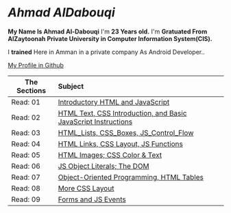 # *Ahmad AlDabouqi*
**My Name Is Ahmad Al-Dabouqi** I'm **23 Years old.** I'm **Gratuated From AlZaytoonah Private University in Computer Information System(CIS).**

I **trained** Here in Amman in a private company As Android Developer..

[My Profile in Github](https://github.com/ahmadaldabouqii)

| The Sections  | Subject       
| ------------- |:-------------
| Read: 01      | [Introductory HTML and JavaScript](https://ahmadaldabouqii.github.io/reading-notes-code-201d18/class-01)
| Read: 02      | [HTML Text, CSS Introduction, and Basic JavaScript Instructions](https://ahmadaldabouqii.github.io/reading-notes-code-201d18/class-02)
| Read: 03      | [HTML_Lists, CSS_Boxes, JS_Control_Flow](https://ahmadaldabouqii.github.io/reading-notes-code-201d18/Read:03)
| Read: 04      | [HTML Links, CSS Layout, JS Functions](https://ahmadaldabouqii.github.io/reading-notes-code-201d18/Read:04)
| Read: 05      | [HTML Images; CSS Color & Text](https://ahmadaldabouqii.github.io/reading-notes-code-201d18/Read:05)
| Read: 06      | [JS Object Literals; The DOM](https://ahmadaldabouqii.github.io/reading-notes-code-201d18/Read:06)
| Read: 07      | [Object-Oriented Programming, HTML Tables](https://ahmadaldabouqii.github.io/reading-notes-code-201d18/Read:07)
| Read: 08      | [More CSS Layout](https://ahmadaldabouqii.github.io/reading-notes-code-201d18/Read:08)
| Read: 09      | [Forms and JS Events](https://ahmadaldabouqii.github.io/reading-notes-code-201d18/Read:09)